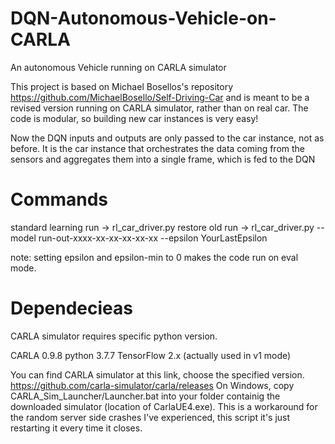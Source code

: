 # DQN-Autonomous-Vehicle-on-CARLA
An autonomous Vehicle running on CARLA simulator

This project is based on Michael Bosellos's repository https://github.com/MichaelBosello/Self-Driving-Car and is meant to be a revised version running on CARLA simulator, rather than on real car. The code is modular, so building new car instances is very easy!

Now the DQN inputs and outputs are only passed to the car instance, not as before. It is the car instance that orchestrates the data coming from the sensors and aggregates them into a single frame, which is fed to the DQN

# Commands

standard learning run -> rl_car_driver.py
restore old run -> rl_car_driver.py --model run-out-xxxx-xx-xx-xx-xx-xx --epsilon YourLastEpsilon

note: setting epsilon and epsilon-min to 0 makes the code run on eval mode.

# Dependecieas

CARLA simulator requires specific python version.

CARLA 0.9.8
python 3.7.7
TensorFlow 2.x (actually used in v1 mode)


You can find CARLA simulator at this link, choose the specified version. https://github.com/carla-simulator/carla/releases
On Windows, copy  CARLA_Sim_Launcher/Launcher.bat into your folder containig the downloaded simulator (location of CarlaUE4.exe). This is a workaround for the random server side crashes I've experienced, this script it's just restarting it every time it closes. 
